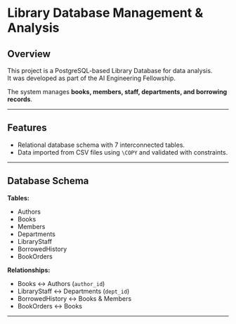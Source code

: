 # Library Database Management & Analysis

## Overview
This project is a PostgreSQL-based Library Database for data analysis.  
It was developed as part of the AI Engineering Fellowship.

The system manages **books, members, staff, departments, and borrowing records**.
<!-- and performs data cleaning and analytical operations directly from SQL and Python. -->

---

## Features
- Relational database schema with 7 interconnected tables.
- Data imported from CSV files using `\COPY` and validated with constraints.
<!-- - Python integration for:
  - Data wrangling using **pandas**
  - Data visualization using **seaborn** and **matplotlib**
  - Query automation using **psycopg2**
- Cleaned datasets and insights exported for reporting. -->

---

## Database Schema
**Tables:**
- Authors  
- Books  
- Members  
- Departments  
- LibraryStaff  
- BorrowedHistory  
- BookOrders  

**Relationships:**
- Books ↔ Authors (`author_id`)
- LibraryStaff ↔ Departments (`dept_id`)
- BorrowedHistory ↔ Books & Members
- BookOrders ↔ Books

---
